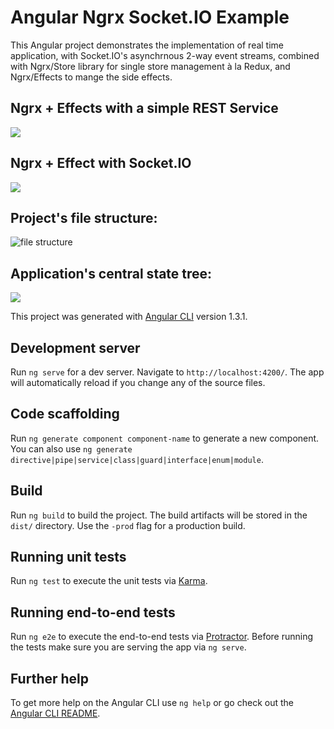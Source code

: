 # Angular Ngrx Socket.IO Example

This Angular project demonstrates the implementation of real time application, with Socket.IO's asynchrnous 2-way event streams, combined with Ngrx/Store library for single store management à la Redux, and Ngrx/Effects to mange the side effects.

## Ngrx + Effects with a simple REST Service

![](http://i.imgur.com/Ib40qmW.png)


## Ngrx + Effect with Socket.IO

![](http://i.imgur.com/F7k2Iyj.png)

## Project's file structure:

![file structure](https://i.imgur.com/IbGUfzi.png)

## Application's central state tree:

![](http://i.imgur.com/7DiuGH6.png)


This project was generated with [Angular CLI](https://github.com/angular/angular-cli) version 1.3.1.

## Development server

Run `ng serve` for a dev server. Navigate to `http://localhost:4200/`. The app will automatically reload if you change any of the source files.

## Code scaffolding

Run `ng generate component component-name` to generate a new component. You can also use `ng generate directive|pipe|service|class|guard|interface|enum|module`.

## Build

Run `ng build` to build the project. The build artifacts will be stored in the `dist/` directory. Use the `-prod` flag for a production build.

## Running unit tests

Run `ng test` to execute the unit tests via [Karma](https://karma-runner.github.io).

## Running end-to-end tests

Run `ng e2e` to execute the end-to-end tests via [Protractor](http://www.protractortest.org/).
Before running the tests make sure you are serving the app via `ng serve`.

## Further help

To get more help on the Angular CLI use `ng help` or go check out the [Angular CLI README](https://github.com/angular/angular-cli/blob/master/README.md).
